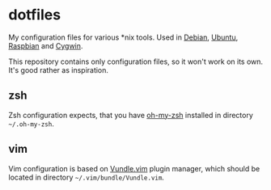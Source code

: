 dotfiles
========

My configuration files for various *nix tools. Used in [Debian](http://www.debian.org), [Ubuntu](http://www.ubuntu.com), [Raspbian](http://www.raspbian.org) and [Cygwin](http://cygwin.com).

This repository contains only configuration files, so it won't work on its own. It's good rather as inspiration.


zsh
---

Zsh configuration expects, that you have [oh-my-zsh](https://github.com/robbyrussell/oh-my-zsh) installed in directory `~/.oh-my-zsh`.


vim
---

Vim configuration is based on [Vundle.vim](https://github.com/gmarik/Vundle.vim) plugin manager, which should be located in directory `~/.vim/bundle/Vundle.vim`.
